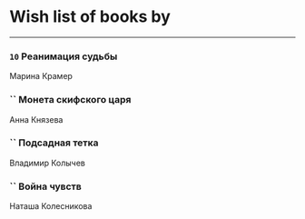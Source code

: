 # Wish list of books by [](https://ok.ru/profile/536771522733)
---

### `10` Реанимация судьбы
Марина Крамер

### `` Монета скифского царя
Анна Князева

### `` Подсадная тетка
Владимир Колычев

### `` Война чувств
Наташа Колесникова

